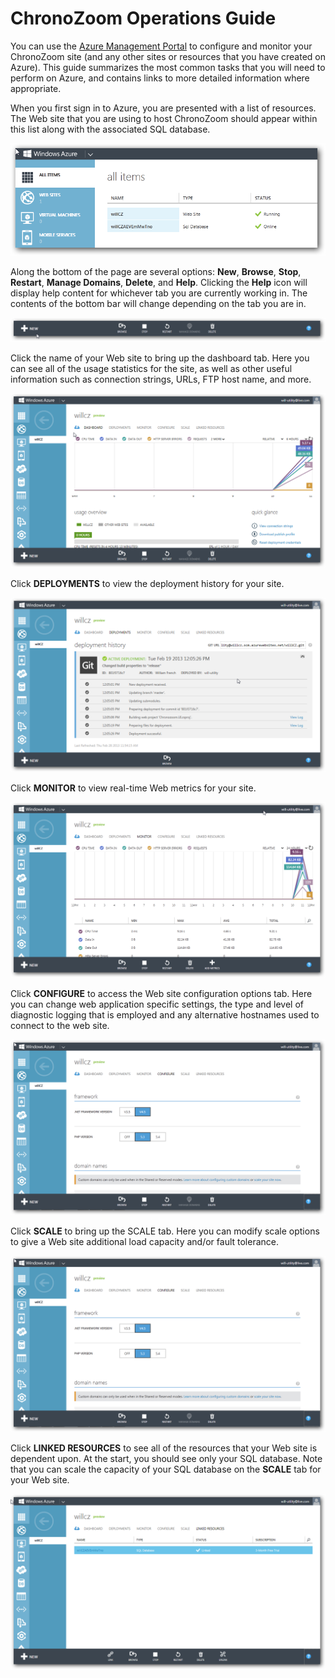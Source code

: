# ChronoZoom Operations Guide #
You can use the [Azure Management Portal](https://manage.windowsazure.com/) to configure and monitor your ChronoZoom site (and any other sites or resources that you have created on Azure). This guide summarizes the most common tasks that you will need to perform on Azure, and contains links to more detailed information where appropriate.

When you first sign in to Azure, you are presented with a list of resources. The Web site that you are using to host ChronoZoom should appear within this list along with the associated SQL database.

![Azure Management Console: all items](images/ops_guide-1.png)

Along the bottom of the page are several options: **New**, **Browse**, **Stop**, **Restart**, **Manage Domains**, **Delete**, and **Help**. Clicking the **Help** icon will display help content for whichever tab you are currently working in. The contents of the bottom bar will change depending on the tab you are in.

![Bottom bar](images/ops_guide-0.png)

Click the name of your Web site to bring up the dashboard tab. Here you can see all of the usage statistics for the site, as well as other useful information such as connection strings, URLs, FTP host name, and more.

![Web Site Dashboard](images/ops_guide-2.png)

Click **DEPLOYMENTS** to view the deployment history for your site.

![Deployment History](images/ops_guide-3.png)

Click **MONITOR** to view real-time Web metrics for your site.

![Monitor](images/ops_guide-4.png)

Click **CONFIGURE** to access the Web site configuration options tab. Here you can change web application specific settings, the type and level of diagnostic logging that is employed and any alternative hostnames used to connect to the web site.

![Configure](images/ops_guide-5.png)

Click **SCALE** to bring up the SCALE tab. Here you can modify scale options to give a Web site additional load capacity and/or fault tolerance.

![Scale](images/ops_guide-5.png)

Click **LINKED RESOURCES** to see all of the resources that your Web site is dependent upon. At the start, you should see only your SQL database. Note that you can scale the capacity of your SQL database on the **SCALE** tab for your Web site.

![Linked Resources](images/ops_guide-6.png)